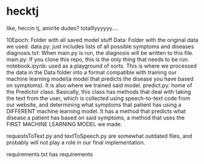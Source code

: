# hecktj
like, heccin tj, amirite dudes? totalllyyyyyy....

10Epoch: Folder with all saved model stuff
Data: Folder with the original data we used.
data.py: just includes lists of all possible symptoms and diseases
diagnosis.txt: When main.py is run, the diagnosis will be written to this file.
main.py: If you clone this repo, this is the only thing that needs to be run.
notebook.ipynb: used as a playground of sorts. This is where we processed the data in the Data folder into a format compatible with training our machine learning model(a model that predicts the disease you have based on symptoms). It is also where we trained said model.
predict.py: home of the Predictor class. Basically, this class has methods that deal with taking the text from the user, which is collected using speech-to-text code from our website, and determining what symptoms that patient has using a DIFFERENT machine learning model. It has a method that predicts what disease a patient has based on said symptoms, a method that uses the FIRST MACHINE LEARNING MODEL we made.

requestsToText.py and textToSpeech.py are somewhat outdated files, and probably will not play a role in our final implementation.

requirements.txt has requirements


